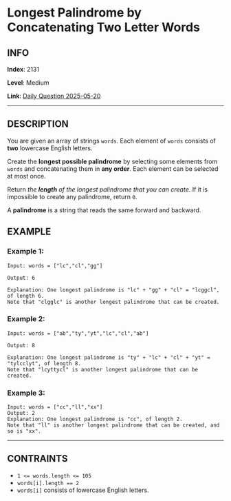 # Longest Palindrome by Concatenating Two Letter Words

## INFO

**Index**: 2131

**Level**: Medium

**Link**: [Daily Question 2025-05-20](https://leetcode.com/problems/zero-array-transformation-i/description/?envType=daily-question&envId=2025-05-20)

---

## DESCRIPTION

You are given an array of strings `words`. Each element of `words` consists of **two** lowercase English letters.

Create the **longest possible palindrome** by selecting some elements from `words` and concatenating them in **any order**. Each element can be selected at most once.

Return _the **length** of the longest palindrome that you can create_. If it is impossible to create any palindrome, return `0`.

A **palindrome** is a string that reads the same forward and backward.

## EXAMPLE

### Example 1:

    Input: words = ["lc","cl","gg"]

    Output: 6

    Explanation: One longest palindrome is "lc" + "gg" + "cl" = "lcggcl", of length 6.
    Note that "clgglc" is another longest palindrome that can be created.

### Example 2:

    Input: words = ["ab","ty","yt","lc","cl","ab"]

    Output: 8

    Explanation: One longest palindrome is "ty" + "lc" + "cl" + "yt" = "tylcclyt", of length 8.
    Note that "lcyttycl" is another longest palindrome that can be created.

### Example 3:

    Input: words = ["cc","ll","xx"]
    Output: 2
    Explanation: One longest palindrome is "cc", of length 2.
    Note that "ll" is another longest palindrome that can be created, and so is "xx".

---

## CONTRAINTS

- `1 <= words.length <= 105`
- `words[i].length == 2`
- `words[i]` consists of lowercase English letters.
